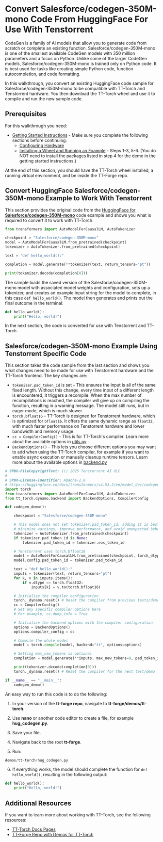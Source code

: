 # Convert Salesforce/codegen-350M-mono Code From HuggingFace For Use With Tenstorrent
CodeGen is a family of AI models that allow you to generate code from scratch or complete an existing function. Salesforce/codegen-350M-mono is one of the smallest available CodeGen models with 350 million parameters and a focus on Python. Unlike some of the larger CodeGen models, Salesforce/codegen-350M-mono is trained only on Python code. It is best used for tasks like creating simple Python code, function autocompletion, and code formatting.

In this walkthrough, you convert an existing HuggingFace code sample for Salesforce/codegen-350M-mono to be compatible with TT-Torch and Tenstorrent hardware. You then download the TT-Torch wheel and use it to compile and run the new sample code. 

## Prerequisites

For this walkthrough you need:

* [Getting Started Instructions](getting_started.md) - Make sure you complete the following sections before continuing: 
    * [Configuring Hardware](getting_started.md#configuring-hardware)
    * [Installing a Wheel and Running an Example](getting_started.md#installing-a-wheel-and-running-an-example) - Steps 1-3, 5-6. (You do NOT need to install the packages listed in step 4 for the demo in the getting started instructions.)

At the end of this section, you should have the TT-Torch wheel installed, a running virtual environment, and be inside the TT-Forge repo.

## Convert HuggingFace Salesforce/codegen-350M-mono Example to Work With Tenstorrent

This section provides the original code from the [HuggingFace for **Salesforce/codegen-350M-mono**](https://huggingface.co/docs/transformers/v4.53.2/en/model_doc/codegen#usage-example) code example and shows you what is required to convert it to work with TT-Torch.

```python
from transformers import AutoModelForCausalLM, AutoTokenizer

checkpoint = "Salesforce/codegen-350M-mono"
model = AutoModelForCausalLM.from_pretrained(checkpoint)
tokenizer = AutoTokenizer.from_pretrained(checkpoint)

text = "def hello_world():"

completion = model.generate(**tokenizer(text, return_tensors="pt"))

print(tokenizer.decode(completion[0]))
```

The sample loads the saved version of the Salesforce/codegen-350M-mono model with associated model weights and configuration, sets up a tokenizer, and creates an example input string for the model to complete, in this case `def hello_world()`. The model then generates and prints out the final outcome in the terminal: 

```python
def hello_world():
    print("Hello, world!")
```

In the next section, the code is converted for use with Tenstorrent and TT-Torch.

## Salesforce/codegen-350M-mono Example Using Tenstorrent Specific Code

This section takes the code sample from the last section and shows you what changes need to be made for use with Tenstorrent hardware and the TT-Torch frontend. The key changes are: 

* `tokenizer.pad_token_id` is set - This ensures the input is all of the same fixed length. Without this change, every time input of a different length is encountered, it triggers a recompile. When the max number of recompilations is reached, the compiler will give up on compiling the function, resulting in a warning message. The model still runs, but in eager mode, which is much slower. 
* `torch.bfloat16` - TT-Torch is designed for Tenstorrent hardware, which is optimized for `bfloat16`. It offers the same dynamic range as `float32`, with much faster performance on Tenstorrent hardware and lower bandwidth and memory usage. 
* `cc = CompilerConfig()` - This is for TT-Torch's compiler. Learn more about the available options in [utils.py](https://github.com/tenstorrent/tt-torch/blob/main/tt_torch/tools/utils.py) 
* `BackendOptions()` - This lets you choose different options you may want to add when using the TT-Torch compiler, for example if you want to enable async execution or manually cleanup runtime tensors. Learn more about the available options in [backend.py](https://github.com/tenstorrent/tt-torch/blob/main/tt_torch/dynamo/backend.py)

```python
# SPDX-FileCopyrightText: (c) 2025 Tenstorrent AI ULC
#
# SPDX-License-Identifier: Apache-2.0
# https://huggingface.co/docs/transformers/v4.53.2/en/model_doc/codegen#usage-example
import torch
from transformers import AutoModelForCausalLM, AutoTokenizer
from tt_torch.dynamo.backend import BackendOptions, CompilerConfig

def codegen_demo():

    checkpoint = "Salesforce/codegen-350M-mono"

    # This model does not set tokenizer.pad_token_id, adding it is best practice to 
    # minimize warnings, improve performance, and avoid unexpected behavior.
    tokenizer = AutoTokenizer.from_pretrained(checkpoint)
    if tokenizer.pad_token_id is None:
        tokenizer.pad_token_id = tokenizer.eos_token_id

    # Tenstorrent uses torch.bfloat16
    model = AutoModelForCausalLM.from_pretrained(checkpoint, torch_dtype=torch.bfloat16)
    model.config.pad_token_id = tokenizer.pad_token_id 

    text = "def hello_world():"
    inputs = tokenizer(text, return_tensors="pt")
    for k, v in inputs.items():
        if v.dtype == torch.float32:
            inputs[k] = v.to(torch.bfloat16)

    # Initialize the compiler configuration
    torch._dynamo.reset() # Reset the compiler from previous tests/demos
    cc = CompilerConfig()
    # Set any specific compiler options here
    # For example, cc.dump_info = True

    # Initialize the backend options with the compiler configuration
    options = BackendOptions()
    options.compiler_config = cc

    # Compile the whole model
    model = torch.compile(model, backend="tt", options=options)

    # Setting max_new_tokens is optional
    completion = model.generate(**inputs, max_new_tokens=9, pad_token_id=model.config.pad_token_id)

    print(tokenizer.decode(completion[0]))
    torch._dynamo.reset() # Reset the compiler for the next test/demo

if __name__ == "__main__":
    codegen_demo()
```

An easy way to run this code is to do the following: 

1. In your version of the **tt-forge repo**, navigate to **tt-forge/demos/tt-torch**. 

2. Use **nano** or another code editor to create a file, for example **hug_codegen.py**. 

3. Save your file. 

4. Navigate back to the root **tt-forge**. 

5. Run: 

```python
demos/tt-torch/hug_codegen.py
```

6. If everything works, the model should complete the function for `def hello_world()`, resulting in the following output: 

```python
def hello_world():
    print("Hello, world!")
```

## Additional Resources
If you want to learn more about working with TT-Torch, see the following resources:
* [TT-Torch Docs Pages](https://docs.tenstorrent.com/tt-torch/)
* [TT-Forge Repo with Demos for TT-Torch](https://github.com/tenstorrent/tt-forge/tree/main/demos/tt-torch)